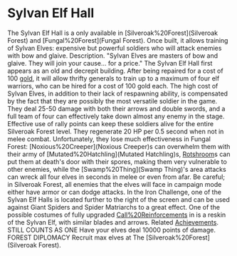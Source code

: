 # Sylvan Elf Hall

The Sylvan Elf Hall is a only available in [Silveroak%20Forest](Silveroak Forest) and [Fungal%20Forest](Fungal Forest). Once built, it allows training of Sylvan Elves: expensive but powerful soldiers who will attack enemies with bow and glaive.
Description.
"Sylvan Elves are masters of bow and glaive. They will join your cause... for a price."
The Sylvan Elf Hall first appears as an old and decrepit building. After being repaired for a cost of 100 [gold](gold), it will allow thrifty generals to train up to a maximum of four elf warriors, who can be hired for a cost of 100 gold each.
The high cost of Sylvan Elves, in addition to their lack of respawning ability, is compensated by the fact that they are possibly the most versatile soldier in the game. They deal 25-50 damage with both their arrows and double swords, and a full team of four can effectively take down almost any enemy in the stage. Effective use of rally points can keep these soldiers alive for the entire Silveroak Forest level. They regenerate 20 HP per 0.5 second when not in melee combat. Unfortunately, they lose much effectiveness in Fungal Forest: [Noxious%20Creeper](Noxious Creeper)s can overwhelm them with their army of [Mutated%20Hatchling](Mutated Hatchling)s, [Rotshroom](Rotshroom)s can put them at death's door with their spores, making them very vulnerable to other enemies, while the [Swamp%20Thing](Swamp Thing)'s area attacks can wreck all four elves in seconds in melee or even from afar.
Be careful; in Silveroak Forest, all enemies that the elves will face in campaign mode either have armor or can dodge attacks. In the Iron Challenge, one of the Sylvan Elf Halls is located further to the right of the screen and can be used against Giant Spiders and Spider Matriarchs to a great effect.
One of the possible costumes of fully upgraded [Call%20Reinforcements](Reinforcements) in is a reskin of the Sylvan Elf, with similar blades and arrows.
Related [Achievements](Achievements).
 STILL COUNTS AS ONE Have your elves deal 10000 points of damage.
 FOREST DIPLOMACY Recruit max elves at The [Silveroak%20Forest](Silveroak Forest).